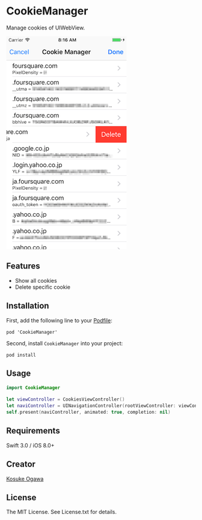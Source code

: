 # CookieManager

Manage cookies of UIWebView.

![Demo](./screenshot.png)

## Features

* Show all cookies
* Delete specific cookie

## Installation

First, add the following line to your [Podfile](http://guides.cocoapods.org/using/using-cocoapods.html):

```
pod 'CookieManager'
```

Second, install `CookieManager` into your project:

```
pod install
```

## Usage

```swift
import CookieManager
```

```swift
let viewController = CookiesViewController()
let naviController = UINavigationController(rootViewController: viewController)
self.present(naviController, animated: true, completion: nil)
```

## Requirements

Swift 3.0 / iOS 8.0+

## Creator

[Kosuke Ogawa](http://www.twitter.com/koogawa)

## License

The MIT License. See License.txt for details.
